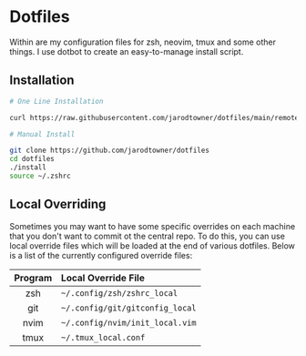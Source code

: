 # Dotfiles

Within are my configuration files for zsh, neovim, tmux and some other things. I use dotbot to create an easy-to-manage install script. 

## Installation
```bash
# One Line Installation

curl https://raw.githubusercontent.com/jarodtowner/dotfiles/main/remote-install.zsh | zsh && source ~/.zshrc

# Manual Install

git clone https://github.com/jarodtowner/dotfiles 
cd dotfiles
./install
source ~/.zshrc
```

## Local Overriding

Sometimes you may want to have some specific overrides on each machine that you don't want to commit ot the central repo. To do this, you can use local override files which will be loaded at the end of various dotfiles. Below is a list of the currently configured override files: 

| Program | Local Override File             |
| :-----: | :------------------------------ |
|   zsh   | `~/.config/zsh/zshrc_local`     |
|   git   | `~/.config/git/gitconfig_local` |
|  nvim   | `~/.config/nvim/init_local.vim` |
|  tmux   | `~/.tmux_local.conf`            |
